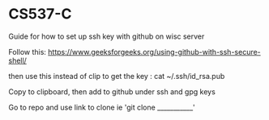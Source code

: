 # CS537-C
Guide for how to set up ssh key with github on wisc server

Follow this: https://www.geeksforgeeks.org/using-github-with-ssh-secure-shell/


then use this instead of clip to get the key : cat ~/.ssh/id_rsa.pub

Copy to clipboard, then add to github under ssh and gpg keys


Go to repo and use link to clone ie 'git clone ___________'

